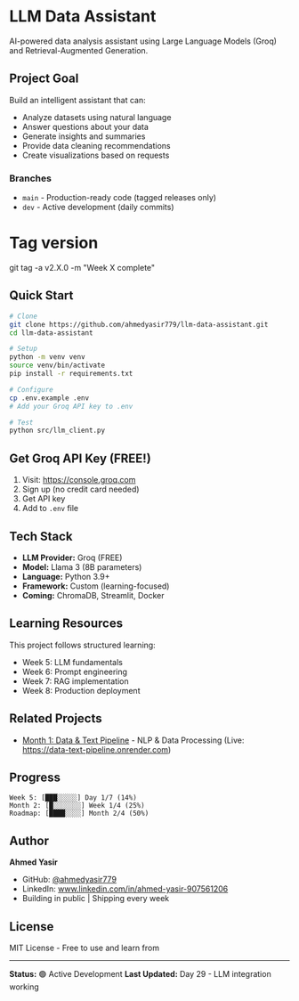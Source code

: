 # LLM Data Assistant

AI-powered data analysis assistant using Large Language Models (Groq) and Retrieval-Augmented Generation.

## Project Goal

Build an intelligent assistant that can:
- Analyze datasets using natural language
- Answer questions about your data
- Generate insights and summaries
- Provide data cleaning recommendations
- Create visualizations based on requests

### Branches
- `main` - Production-ready code (tagged releases only)
- `dev` - Active development (daily commits)

# Tag version
git tag -a v2.X.0 -m "Week X complete"

## Quick Start
```bash
# Clone
git clone https://github.com/ahmedyasir779/llm-data-assistant.git
cd llm-data-assistant

# Setup
python -m venv venv
source venv/bin/activate
pip install -r requirements.txt

# Configure
cp .env.example .env
# Add your Groq API key to .env

# Test
python src/llm_client.py
```

## Get Groq API Key (FREE!)

1. Visit: https://console.groq.com
2. Sign up (no credit card needed)
3. Get API key
4. Add to `.env` file

## Tech Stack

- **LLM Provider:** Groq (FREE)
- **Model:** Llama 3 (8B parameters)
- **Language:** Python 3.9+
- **Framework:** Custom (learning-focused)
- **Coming:** ChromaDB, Streamlit, Docker

## Learning Resources

This project follows structured learning:
- Week 5: LLM fundamentals
- Week 6: Prompt engineering
- Week 7: RAG implementation
- Week 8: Production deployment

## Related Projects

- [Month 1: Data & Text Pipeline](https://github.com/ahmedyasir779/data-text-pipeline) - NLP & Data Processing (Live: https://data-text-pipeline.onrender.com)

## Progress
```
Week 5: [███░░░░░] Day 1/7 (14%)
Month 2: [█░░░░░░░] Week 1/4 (25%)
Roadmap: [████░░░░] Month 2/4 (50%)
```

## Author

**Ahmed Yasir**
- GitHub: [@ahmedyasir779](https://github.com/ahmedyasir779)
- LinkedIn: www.linkedin.com/in/ahmed-yasir-907561206
- Building in public | Shipping every week

## License

MIT License - Free to use and learn from

---

**Status:** 🟢 Active Development
**Last Updated:** Day 29 - LLM integration working
